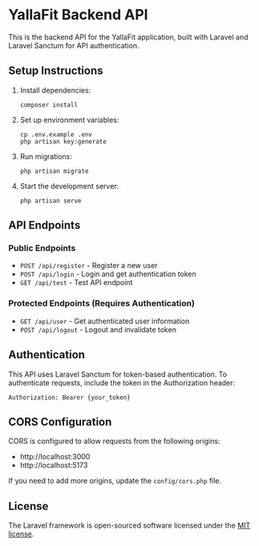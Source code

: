 # YallaFit Backend API

This is the backend API for the YallaFit application, built with Laravel and Laravel Sanctum for API authentication.

## Setup Instructions

1. Install dependencies:
   ```
   composer install
   ```

2. Set up environment variables:
   ```
   cp .env.example .env
   php artisan key:generate
   ```

3. Run migrations:
   ```
   php artisan migrate
   ```

4. Start the development server:
   ```
   php artisan serve
   ```

## API Endpoints

### Public Endpoints

- `POST /api/register` - Register a new user
- `POST /api/login` - Login and get authentication token
- `GET /api/test` - Test API endpoint

### Protected Endpoints (Requires Authentication)

- `GET /api/user` - Get authenticated user information
- `POST /api/logout` - Logout and invalidate token

## Authentication

This API uses Laravel Sanctum for token-based authentication. To authenticate requests, include the token in the Authorization header:

```
Authorization: Bearer {your_token}
```

## CORS Configuration

CORS is configured to allow requests from the following origins:
- http://localhost:3000
- http://localhost:5173

If you need to add more origins, update the `config/cors.php` file.

## License

The Laravel framework is open-sourced software licensed under the [MIT license](https://opensource.org/licenses/MIT).
